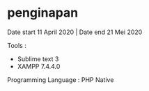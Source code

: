 # penginapan
Date start 11 April 2020 | Date end 21 Mei 2020

Tools : 
 - Sublime text 3
 - XAMPP 7.4.4.0
 
Programming Language : PHP Native
